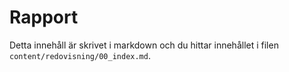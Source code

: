 ---
---
Rapport
=========================

Detta innehåll är skrivet i markdown och du hittar innehållet i filen `content/redovisning/00_index.md`.
